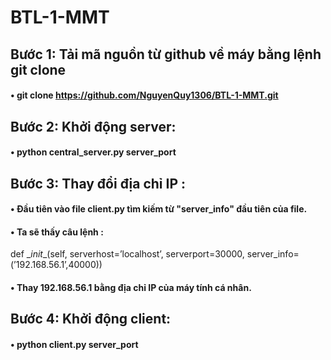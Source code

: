 # BTL-1-MMT

## Bước 1: Tải mã nguồn từ github về máy bằng lệnh git clone
 #### • git clone https://github.com/NguyenQuy1306/BTL-1-MMT.git
##  Bước 2: Khởi động server:
  #### • python central_server.py server_port
##  Bước 3: Thay đổi địa chỉ IP :
   #### • Đầu tiên vào file client.py tìm kiếm từ "server_info" đầu tiên của file.
  #### • Ta sẽ thấy câu lệnh :
  
   def \__init__(self, serverhost=’localhost’, serverport=30000, server_info=(’192.168.56.1’,40000))
    
   #### • Thay 192.168.56.1 bằng địa chỉ IP của máy tính cá nhân.
##  Bước 4: Khởi động client:
   #### • python client.py server_port
